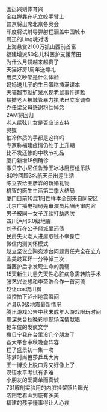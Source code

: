 国运兴则体育兴  
全红婵靠在巩立姣手臂上  
普京将出席北京冬奥会  
印度将试射导弹射程涵盖中国城市  
周迅的Ling魂对话  
上海悬赏2100万抓山西前首富  
福建增派50名儿科医护支援莆田  
为什么月饼越来越贵了  
天猫好房1周年送壕礼  
用英文吵架是什么体验  
妈妈送儿子的生日蛋糕插满课本  
天猫超市就矿泉水现老鼠事件道歉  
摆摊老人被城管暴力执法已立案调查  
乔任梁父母感谢粉丝悼念  
2AM将回归  
老人续弦儿女是否应该支持  
灵媒  
怕冷体质的手都是这样吗  
专家称福建疫情仍处于上升期  
比不发还惨的中秋节礼品  
厦门新增18例确诊  
撒贝宁小尼任鲁豫王冰冰厨房组乐队  
80秒回顾3名航天员出差生活  
陈立农给王彦霖的新婚礼物  
机智的医生生活第二季大结局  
厦门目前10混1阳性样本全部来自同安区  
北京广播电视局先审演员片酬再审内容  
男子被同一女子连续打劫两次  
四川泸州6.0级地震  
刘子行在公子倾城里还债  
民房失火老人进屋取钱不幸身亡  
微信内测关怀模式  
赵立坚说立陶宛涉台问题责任完全在立方  
孟美岐耳环一分钟掉三次  
当医护后才发现生命的脆弱  
15天新生儿患先天性心脏病急需转院手术  
张艺兴说想和李荣浩合作一首河流  
赵让cos流川枫  
监控拍下泸州地震瞬间  
泸县6.0级地震最新情况  
腾讯游戏公告中秋未成年人游戏限玩时间  
周深总台秋晚彩排现场深情献唱  
抢车位的发疯文学  
撒贝宁我在台里没几个朋友了  
各大平台中秋晚会阵容  
程了盛景初一集一吻  
陈梦时尚芭莎乒乓大片  
王一博没上脱口秀又好像上了  
汉语水平考试有多难  
小朋友的爱简单而真诚  
731解剖实验用的内脏挂架照片曝光  
洛阳老君山到底有多美  
福建的孩子懂事得让人心疼  

